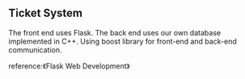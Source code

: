 ## Ticket System

The front end uses Flask.
The back end uses our own database implemented in C++.
Using boost library for front-end and back-end communication.

reference:《Flask Web Development》
